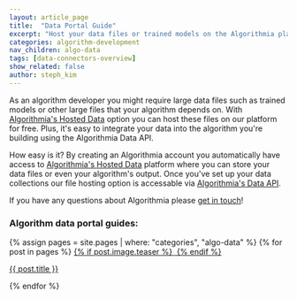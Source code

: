 ```yaml
---
layout: article_page
title:  "Data Portal Guide"
excerpt: "Host your data files or trained models on the Algorithmia platform for free."
categories: algorithm-development
nav_children: algo-data
tags: [data-connectors-overview]
show_related: false
author: steph_kim
---
```


As an algorithm developer you might require large data files such as trained models or other large files that your algorithm depends on. With <a href="https://algorithmia.com/data/hosted">Algorithmia's Hosted Data</a> option you can host these files on our platform for free. Plus, it's easy to integrate your data into the algorithm you're building using the Algorithmia Data API.

How easy is it? By creating an Algorithmia account you automatically have access to <a href="https://algorithmia.com/data/hosted">Algorithmia's Hosted Data</a> platform where you can store your data files or even your algorithm's output. Once you've set up your data collections our file hosting option is accessable via <a href="http://docs.algorithmia.com/#data-api-specification">Algorithmia's Data API</a>.

If you have any questions about Algorithmia please <a href="mailto:support@algorithmia.com">get in touch</a>!

### Algorithm data portal guides:
<div class="col-xs-3 lang-tile">
  {% assign pages = site.pages | where: "categories", "algo-data" %}
  {% for post in pages %}
  		<a  href="{{ post.url | relative_url }}">
  		{% if post.image.teaser %}
		<img  src="{{ post.image.teaser | prepend:'/images' | relative_url }}" alt="" itemprop="image">
		{% endif %}
		</a>
		<p class="lg"><a  href="{{ post.url | relative_url }}">{{ post.title }}</a></p>
  {% endfor %}
</div>
